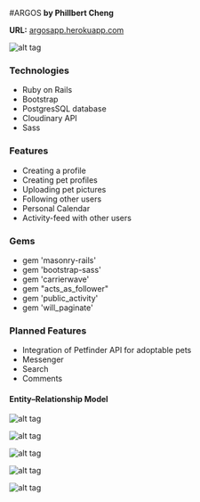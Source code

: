 #ARGOS
**by Phillbert Cheng**

**URL:**
[argosapp.herokuapp.com](https://argosapp.herokuapp.com)

![alt tag](https://s19.postimg.org/4ehhba4mb/argos_fullshot.jpg)

### Technologies
- Ruby on Rails
- Bootstrap
- PostgresSQL database
- Cloudinary API
- Sass


### Features
- Creating a profile
- Creating pet profiles
- Uploading pet pictures
- Following other users
- Personal Calendar
- Activity-feed with other users


### Gems
- gem 'masonry-rails'
- gem 'bootstrap-sass'
- gem 'carrierwave'
- gem "acts_as_follower"
- gem 'public_activity'
- gem 'will_paginate'


### Planned Features
- Integration of Petfinder API for adoptable pets
- Messenger
- Search
- Comments

#### Entity–Relationship Model
![alt tag](https://s19.postimg.org/kulch9of7/Screen_Shot_2016_06_21_at_10_09_43_PM.png)

![alt tag](https://s19.postimg.org/qrp7y35k3/argos_callendar.png)

![alt tag](https://s19.postimg.org/nan5v46hv/argos_uploadpicture.png)

![alt tag](https://s19.postimg.org/4eq7je2g3/news_feed_pic.png)

![alt tag](https://s19.postimg.org/80nanxazn/argos_petpictures.png)
